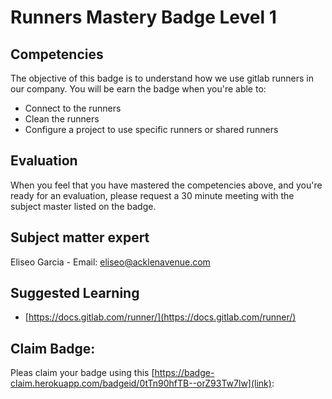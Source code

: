 # Runners Mastery Badge Level 1

## Competencies
The objective of this badge is to understand how we use gitlab runners in our company.
You will be earn the badge when you're able to:
- Connect to the runners
- Clean the runners
- Configure a project to use specific runners or shared runners

## Evaluation
When you feel that you have mastered the competencies above, and you're ready for an evaluation, please request a 30 minute meeting with the subject master listed on the badge.

## Subject matter expert
Eliseo Garcia - Email: eliseo@acklenavenue.com

## Suggested Learning
- [https://docs.gitlab.com/runner/](https://docs.gitlab.com/runner/)

## Claim Badge:
Pleas claim your badge using this [https://badge-claim.herokuapp.com/badgeid/0tTn90hfTB--orZ93Tw7lw](link):
